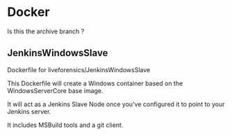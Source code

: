 # Docker
Is this the archive branch ?

## JenkinsWindowsSlave
Dockerfile for liveforensics/JenkinsWindowsSlave

This Dockerfile will create a Windows container based on the WindowsServerCore base image.

It will act as a Jenkins Slave Node once you've configured it to point to your Jenkins server.

It includes MSBuild tools and a git client.
